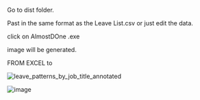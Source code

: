 Go to dist folder.

Past in the same format as the Leave List.csv or just edit the data.

click on AlmostDOne .exe

image will be generated.

FROM EXCEL to 

![leave_patterns_by_job_title_annotated](https://github.com/Mingyou-Han/staff-Leave-Dates-Counter-a-python-exe/assets/153143368/8281de7f-fa33-4df7-9f5a-99ff8d580d4b)

![image](https://github.com/Mingyou-Han/staff-Leave-Dates-Counter-a-python-exe/assets/153143368/a9228dfd-0420-4219-b114-20b8acde82a9)
